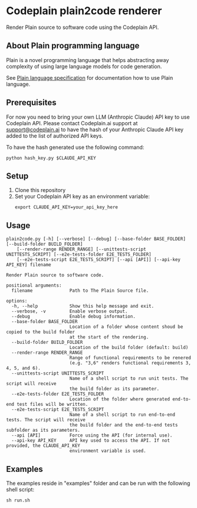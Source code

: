 # Codeplain plain2code renderer

Render Plain source to software code using the Codeplain API.

## About Plain programming language

Plain is a novel programming language that helps abstracting away complexity of using large language models for code generation.

See [Plain language specification](Plain-language-specification.md) for documentation how to use Plain language.

## Prerequisites

For now you need to bring your own LLM (Anthropic Claude) API key to use Codeplain API. Please contact Codeplain.ai support at support@codeplain.ai to have the hash of your Anthropic Claude API key added to the list of authorized API keys.

To have the hash generated use the following command:

`python hash_key.py $CLAUDE_API_KEY`

## Setup

1. Clone this repository
2. Set your Codeplain API key as an environment variable:
   ```
   export CLAUDE_API_KEY=your_api_key_here
   ```

## Usage
```
plain2code.py [-h] [--verbose] [--debug] [--base-folder BASE_FOLDER] [--build-folder BUILD_FOLDER]
    [--render-range RENDER_RANGE] [--unittests-script UNITTESTS_SCRIPT] [--e2e-tests-folder E2E_TESTS_FOLDER]
    [--e2e-tests-script E2E_TESTS_SCRIPT] [--api [API]] [--api-key API_KEY] filename

Render Plain source to software code.

positional arguments:
  filename              Path to The Plain Source file.

options:
  -h, --help            Show this help message and exit.
  --verbose, -v         Enable verbose output.
  --debug               Enable debug information.
  --base-folder BASE_FOLDER
                        Location of a folder whose content shoud be copied to the build folder
                        at the start of the rendering.
  --build-folder BUILD_FOLDER
                        Location of the build folder (default: build)
  --render-range RENDER_RANGE
                        Range of functional requirements to be renered
                        (e.g. "3,6" renders functional requirements 3, 4, 5, and 6).
  --unittests-script UNITTESTS_SCRIPT
                        Name of a shell script to run unit tests. The script will receive
                        the build folder as its parameter.
  --e2e-tests-folder E2E_TESTS_FOLDER
                        Location of the folder where generated end-to-end test files will be written.
  --e2e-tests-script E2E_TESTS_SCRIPT
                        Name of a shell script to run end-to-end tests. The script will receive
                        the build folder and the end-to-end tests subfolder as its parameters.
  --api [API]           Force using the API (for internal use).
  --api-key API_KEY     API key used to access the API. If not provided, the CLAUDE_API_KEY
                        environment variable is used.
```

## Examples

The examples reside in "examples" folder and can be run with the following shell script:

`sh run.sh`
